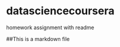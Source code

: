 datasciencecoursera
===================

homework assignment with readme

##This is a markdown file
